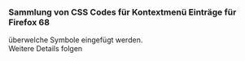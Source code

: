 ### Sammlung von CSS Codes für Kontextmenü Einträge für Firefox 68 ###  
überwelche Symbole eingefügt werden.     
Weitere Details folgen   
